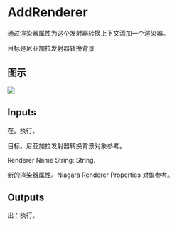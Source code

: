 # AddRenderer

通过渲染器属性为这个发射器转换上下文添加一个渲染器。

目标是尼亚加拉发射器转换背景

## 图示

![]($-20221218-19011228.png)

## Inputs

在。执行。

目标。尼亚加拉发射器转换背景对象参考。

Renderer Name String: String.

新的渲染器属性。Niagara Renderer Properties 对象参考。  

## Outputs

出：执行。
